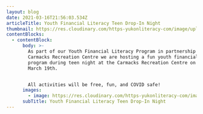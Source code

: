 ```yaml
---
layout: blog
date: 2021-03-16T21:56:03.534Z
articleTitle: Youth Financial Literacy Teen Drop-In Night
thumbnail: https://res.cloudinary.com/https-yukonliteracy-com/image/upload/q_35/v1648537551/unknown_toby1x.png
contentBlocks:
  - contentBlock:
      body: >-
        As part of our Youth Financial Literacy Program in partnership with
        Carmacks Recreation Centre we are hosting a fun youth financial literacy
        program during teen night at the Carmacks Recreation Centre on Friday,
        March 19th.


        All activities will be free, fun, and COVID safe!
      images:
        - image: https://res.cloudinary.com/https-yukonliteracy-com/image/upload/q_35/v1648537551/unknown_toby1x.png
      subTitle: Youth Financial Literacy Teen Drop-In Night
---
```

